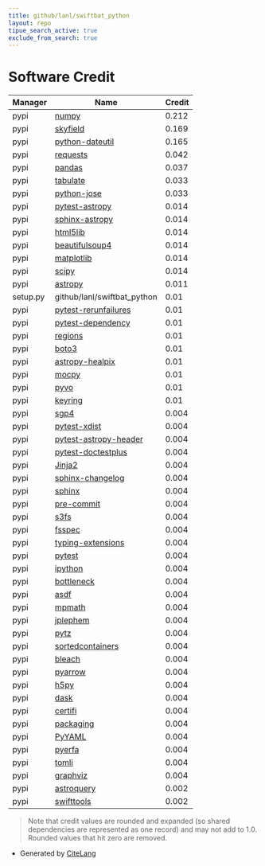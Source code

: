 ```yaml
---
title: github/lanl/swiftbat_python
layout: repo
tipue_search_active: true
exclude_from_search: true
---
```

# Software Credit

|Manager|Name|Credit|
|-------|----|------|
|pypi|[numpy](https://www.numpy.org)|0.212|
|pypi|[skyfield](http://github.com/brandon-rhodes/python-skyfield/)|0.169|
|pypi|[python-dateutil](https://github.com/dateutil/dateutil)|0.165|
|pypi|[requests](https://pypi.org/project/requests)|0.042|
|pypi|[pandas](https://pypi.org/project/pandas)|0.037|
|pypi|[tabulate](https://pypi.org/project/tabulate)|0.033|
|pypi|[python-jose](https://pypi.org/project/python-jose)|0.033|
|pypi|[pytest-astropy](https://pypi.org/project/pytest-astropy)|0.014|
|pypi|[sphinx-astropy](https://pypi.org/project/sphinx-astropy)|0.014|
|pypi|[html5lib](https://pypi.org/project/html5lib)|0.014|
|pypi|[beautifulsoup4](https://pypi.org/project/beautifulsoup4)|0.014|
|pypi|[matplotlib](https://pypi.org/project/matplotlib)|0.014|
|pypi|[scipy](https://pypi.org/project/scipy)|0.014|
|pypi|[astropy](http://astropy.org)|0.011|
|setup.py|github/lanl/swiftbat_python|0.01|
|pypi|[pytest-rerunfailures](https://pypi.org/project/pytest-rerunfailures)|0.01|
|pypi|[pytest-dependency](https://pypi.org/project/pytest-dependency)|0.01|
|pypi|[regions](https://pypi.org/project/regions)|0.01|
|pypi|[boto3](https://pypi.org/project/boto3)|0.01|
|pypi|[astropy-healpix](https://pypi.org/project/astropy-healpix)|0.01|
|pypi|[mocpy](https://pypi.org/project/mocpy)|0.01|
|pypi|[pyvo](https://pypi.org/project/pyvo)|0.01|
|pypi|[keyring](https://pypi.org/project/keyring)|0.01|
|pypi|[sgp4](https://github.com/brandon-rhodes/python-sgp4)|0.004|
|pypi|[pytest-xdist](https://github.com/pytest-dev/pytest-xdist)|0.004|
|pypi|[pytest-astropy-header](https://pypi.org/project/pytest-astropy-header)|0.004|
|pypi|[pytest-doctestplus](https://pypi.org/project/pytest-doctestplus)|0.004|
|pypi|[Jinja2](https://pypi.org/project/Jinja2)|0.004|
|pypi|[sphinx-changelog](https://pypi.org/project/sphinx-changelog)|0.004|
|pypi|[sphinx](https://pypi.org/project/sphinx)|0.004|
|pypi|[pre-commit](https://pypi.org/project/pre-commit)|0.004|
|pypi|[s3fs](https://pypi.org/project/s3fs)|0.004|
|pypi|[fsspec](https://pypi.org/project/fsspec)|0.004|
|pypi|[typing-extensions](https://pypi.org/project/typing-extensions)|0.004|
|pypi|[pytest](https://pypi.org/project/pytest)|0.004|
|pypi|[ipython](https://pypi.org/project/ipython)|0.004|
|pypi|[bottleneck](https://pypi.org/project/bottleneck)|0.004|
|pypi|[asdf](https://pypi.org/project/asdf)|0.004|
|pypi|[mpmath](https://pypi.org/project/mpmath)|0.004|
|pypi|[jplephem](https://pypi.org/project/jplephem)|0.004|
|pypi|[pytz](https://pypi.org/project/pytz)|0.004|
|pypi|[sortedcontainers](https://pypi.org/project/sortedcontainers)|0.004|
|pypi|[bleach](https://pypi.org/project/bleach)|0.004|
|pypi|[pyarrow](https://pypi.org/project/pyarrow)|0.004|
|pypi|[h5py](https://pypi.org/project/h5py)|0.004|
|pypi|[dask](https://pypi.org/project/dask)|0.004|
|pypi|[certifi](https://pypi.org/project/certifi)|0.004|
|pypi|[packaging](https://pypi.org/project/packaging)|0.004|
|pypi|[PyYAML](https://pypi.org/project/PyYAML)|0.004|
|pypi|[pyerfa](https://pypi.org/project/pyerfa)|0.004|
|pypi|[tomli](https://pypi.org/project/tomli)|0.004|
|pypi|[graphviz](https://pypi.org/project/graphviz)|0.004|
|pypi|[astroquery](http://astropy.org/astroquery)|0.002|
|pypi|[swifttools](https://gitlab.com/DrPhilEvans/swifttools)|0.002|


> Note that credit values are rounded and expanded (so shared dependencies are represented as one record) and may not add to 1.0. Rounded values that hit zero are removed.


- Generated by [CiteLang](https://github.com/vsoch/citelang)
